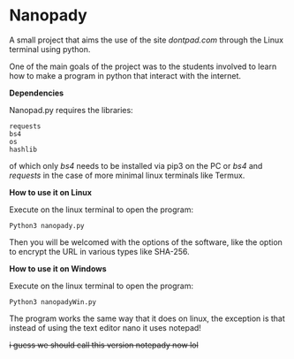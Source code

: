 # Nanopady
A small project that aims the use of the site _dontpad.com_ through the Linux terminal using python.

One of the main goals of the project was to the students involved to learn how to make a program in python that interact with the internet.

**Dependencies**

Nanopad.py requires the libraries:
```
requests
bs4
os
hashlib
```
of which only _bs4_ needs to be installed via pip3 on the PC or _bs4_ and _requests_ in the case of more minimal linux terminals like Termux.

**How to use it on Linux**

Execute on the linux terminal to open the program:
```
Python3 nanopady.py
```
Then you will be welcomed with the options of the software, like the option to encrypt the URL in various types like SHA-256.

**How to use it on Windows**

Execute on the linux terminal to open the program:
```
Python3 nanopadyWin.py
```
The program works the same way that it does on linux, the exception is that instead of using the text editor nano it uses notepad!

~~i guess we should call this version notepady now lol~~  

